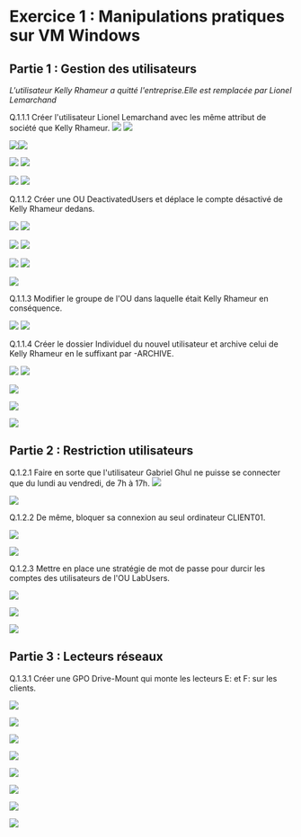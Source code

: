 # Exercice 1 : Manipulations pratiques sur VM Windows 


## Partie 1 : Gestion des utilisateurs

*L'utilisateur Kelly Rhameur a quitté l'entreprise.Elle est remplacée par Lionel Lemarchand*

Q.1.1.1 Créer l'utilisateur Lionel Lemarchand avec les même attribut de société que Kelly Rhameur.
![](assets/kelly_1.png) ![](assets/kelly_2.png) 

![](assets/kelly_3.png)![](assets/kelly_4.png)

![](assets/lionel_1.png) ![](assets/lionel_3.png)

![](assets/lionel_2.png) ![](assets/lionel_4.png)

Q.1.1.2 Créer une OU DeactivatedUsers et déplace le compte désactivé de Kelly Rhameur dedans.

![](assets/ou_deac_1.png) ![](assets/ou_deac_2.png)

![](assets/kelly_deac.png) ![](assets/kelly_deac_2.png)

![](assets/kelly_move_1.png) ![](assets/kelly_move_2.png)

![](assets/kelly_move_3.png)


Q.1.1.3 Modifier le groupe de l'OU dans laquelle était Kelly Rhameur en conséquence.

![](assets/kelly_grp.png) ![](assets/kelly_grp_2.png) 


Q.1.1.4 Créer le dossier Individuel du nouvel utilisateur et archive celui de Kelly Rhameur en le suffixant par -ARCHIVE.

![](assets/dossier_1.png) ![](assets/dossier_2.png) 

![](assets/property.png) 

![](assets/property_2.png)

![](assets/property_3.png)

## Partie 2 : Restriction utilisateurs

Q.1.2.1 Faire en sorte que l'utilisateur Gabriel Ghul ne puisse se connecter que du lundi au vendredi, de 7h à 17h.
![](assets/gab_1.png)

![](assets/gab_2.png)

Q.1.2.2 De même, bloquer sa connexion au seul ordinateur CLIENT01.

![](assets/gab_3.png)

![](assets/gab_4.png)

Q.1.2.3 Mettre en place une stratégie de mot de passe pour durcir les comptes des utilisateurs de l'OU LabUsers.

![](assets/fine_1.png)

![](assets/fine_2.png)

![](assets/fine_3.png)

## Partie 3 : Lecteurs réseaux

Q.1.3.1 Créer une GPO Drive-Mount qui monte les lecteurs E: et F: sur les clients.

![](assets/disk_1.png)

![](assets/disk_2.png)

![](assets/disk_path.png)

![](assets/gpo_1.png)

![](assets/gpo_2.png)

![](assets/gpo_3.png)

![](assets/gpo_4.png)

![](assets/gpo_5.png)


